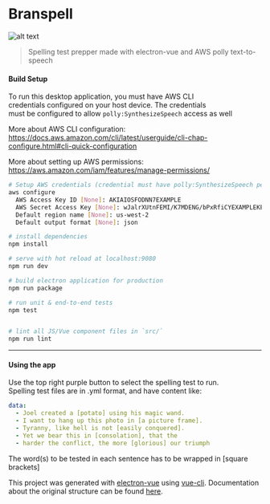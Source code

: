 # Branspell

![alt text](https://raw.githubusercontent.com/triangulated-tetrahedrons/branspell/master/demo/output.gif)

> Spelling test prepper made with electron-vue and AWS polly text-to-speech

#### Build Setup

To run this desktop application, you must have AWS CLI   
credentials configured on your host device. The credentials   
must be configured to allow `polly:SynthesizeSpeech` access as well   

More about AWS CLI configuration:  
https://docs.aws.amazon.com/cli/latest/userguide/cli-chap-configure.html#cli-quick-configuration 

More about setting up AWS permissions:  
https://aws.amazon.com/iam/features/manage-permissions/ 

``` bash
# Setup AWS credentials (credential must have polly:SynthesizeSpeech permissions)
aws configure
  AWS Access Key ID [None]: AKIAIOSFODNN7EXAMPLE
  AWS Secret Access Key [None]: wJalrXUtnFEMI/K7MDENG/bPxRfiCYEXAMPLEKEY
  Default region name [None]: us-west-2
  Default output format [None]: json

# install dependencies
npm install

# serve with hot reload at localhost:9080
npm run dev

# build electron application for production
npm run package

# run unit & end-to-end tests
npm test


# lint all JS/Vue component files in `src/`
npm run lint

```

---

#### Using the app
Use the top right purple button to select the spelling test to run.  
Spelling test files are in .yml format, and have content like:

``` yaml
data:
  - Joel created a [potato] using his magic wand.
  - I want to hang up this photo in [a picture frame].
  - Tyranny, like hell is not [easily conquered].
  - Yet we bear this in [consolation], that the
  - harder the conflict, the more [glorious] our triumph
```

The word(s) to be tested in each sentence has to be wrapped in [square brackets]

This project was generated with [electron-vue](https://github.com/SimulatedGREG/electron-vue) using [vue-cli](https://github.com/vuejs/vue-cli). Documentation about the original structure can be found [here](https://simulatedgreg.gitbooks.io/electron-vue/content/index.html).
